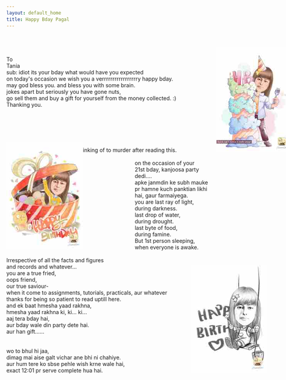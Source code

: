 ```yaml
---
layout: default_home
title: Happy Bday Pagal
---
```

<div  class="container-fluid" style="width: 66%;min-width: 860px;">
<div class="container-fluid" style="margin-top: 71px;"><span>To<br>Tania<br> sub: idiot its your bday what would have you expected<br>
on today's occasion we wish you a verrrrrrrrrrrrrrrrry happy bday.<br> may god bless you. and bless you with some brain.<br>
jokes apart but seriously you have gone nuts,<br> go sell them and buy a gift for yourself from the money collected. :) <br>
Thanking you.<br>
the only person you may be thinking of to murder after reading this.
</span><img style="margin-top: -159px; margin-left: 100px;" src="/data/img/MomentCam_20151028_232823.jpg"></div><br>

<div class="container-fluid"style="width: 568px;"> 
<img style="margin-top: -247px;margin-right: 132px;" src="/data/img/MomentCam_20151028_232946.jpg">
<span style="display: inline-block;">on the occasion of your<br>
21st bday, kanjoosa party<br>
dedi....<br>
apke janmdin ke subh mauke<br>
pr hamne kuch panktian likhi <br>
hai, gaur farmaiyega. <br>
you are last ray of light,<br>
during darkness.<br>
last drop of water,<br> 
during drought.<br>
last byte of food, <br>
during famine. <br>
But 1st person sleeping, <br>
when everyone is awake.<br></span>
</div>
<br>
<div  class="container-fluid"> <span>Irrespective of all the facts and figures<br> and records and whatever...<br>
you are a true fried,<br> oops friend,<br>
our true saviour- <br>when it come to assignments, tutorials, practicals, aur whatever<br>
thanks for being so patient to read uptill here. <br>
and ek baat hmesha yaad rakhna,<br>
hmesha yaad rakhna ki, ki... ki...<br>
aaj tera bday hai,<br> aur bday wale din party dete hai.<br>
aur han gift......<br><br><br>
wo to bhul hi jaa,<br> dimag mai aise galt vichar ane bhi ni chahiye.<br>
aur hum tere ko sbse pehle wish krne wale hai,<br> exact 12:01 pr serve complete hua hai.</span>
<img style="margin-top: -432px;margin-left: 226px;" src="/data/img/MomentCam_20151028_233012.jpg">
</div>


</div>